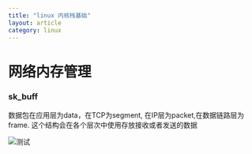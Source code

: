 ```yaml
---
title: "linux 内核栈基础"
layout: article
category: linux
---
```


# 网络内存管理

### sk_buff
数据包在应用层为data，在TCP为segment, 在IP层为packet,在数据链路层为frame.
这个结构会在各个层次中使用存放接收或者发送的数据

![测试](http://ww4.sinaimg.cn/mw690/a865ffcbjw1f3zws796eej20en02k3ys.jpg)

